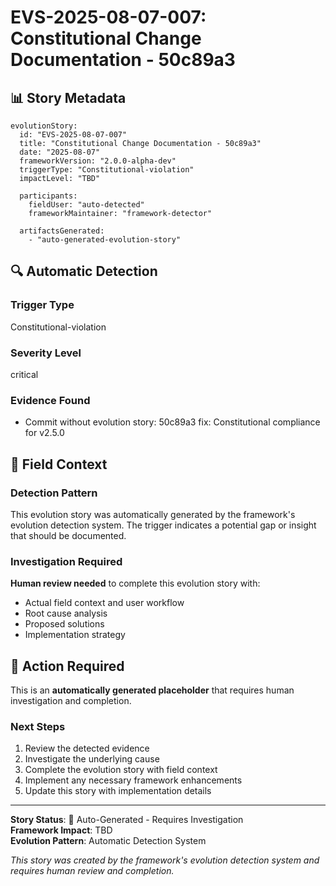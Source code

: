 <!--
# EVS-2025-08-07-007: Constitutional Change Documentation - 50c89a3

@aegisFrameworkVersion: 2.5.0tent: Auto-generated evolution story for detected trigger
@context: Framework automatic detection of evolution documentation needs
-->

# EVS-2025-08-07-007: Constitutional Change Documentation - 50c89a3

## 📊 Story Metadata

```
evolutionStory:
  id: "EVS-2025-08-07-007"
  title: "Constitutional Change Documentation - 50c89a3"
  date: "2025-08-07"
  frameworkVersion: "2.0.0-alpha-dev"
  triggerType: "Constitutional-violation"
  impactLevel: "TBD"

  participants:
    fieldUser: "auto-detected"
    frameworkMaintainer: "framework-detector"

  artifactsGenerated:
    - "auto-generated-evolution-story"
```

## 🔍 Automatic Detection

### **Trigger Type**

Constitutional-violation

### **Severity Level**

critical

### **Evidence Found**

- Commit without evolution story: 50c89a3 fix: Constitutional compliance for v2.5.0

## 🌱 Field Context

### **Detection Pattern**

This evolution story was automatically generated by the framework's evolution detection system. The trigger indicates a
potential gap or insight that should be documented.

### **Investigation Required**

**Human review needed** to complete this evolution story with:

- Actual field context and user workflow
- Root cause analysis
- Proposed solutions
- Implementation strategy

## 🚧 Action Required

This is an **automatically generated placeholder** that requires human investigation and completion.

### **Next Steps**

1. Review the detected evidence
2. Investigate the underlying cause
3. Complete the evolution story with field context
4. Implement any necessary framework enhancements
5. Update this story with implementation details

---

**Story Status**: 🚧 Auto-Generated - Requires Investigation  
**Framework Impact**: TBD  
**Evolution Pattern**: Automatic Detection System

_This story was created by the framework's evolution detection system and requires human review and completion._
